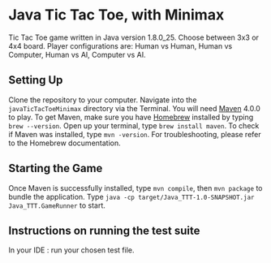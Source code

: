 # Java Tic Tac Toe, with Minimax
Tic Tac Toe game written in Java version 1.8.0_25.
Choose between 3x3 or 4x4 board. Player configurations are: Human vs Human, Human vs Computer, Human vs AI, Computer vs AI.

## Setting Up
Clone the repository to your computer. Navigate into the ```javaTicTacToeMinimax``` directory via the Terminal.
You will need [Maven](http://maven.apache.org/) 4.0.0 to play. To get Maven, make sure you have [Homebrew](http://brew.sh/) installed by typing  ```brew --version```. Open up your terminal, type ```brew install
maven```. To check if Maven was installed, type ```mvn -version```. For troubleshooting, please refer to the Homebrew documentation.

## Starting the Game
Once Maven is successfully installed, type ```mvn compile```, then ```mvn package``` to bundle the application.
Type ```java -cp target/Java_TTT-1.0-SNAPSHOT.jar Java_TTT.GameRunner``` to start.

## Instructions on running the test suite
In your IDE : run your chosen test file.
